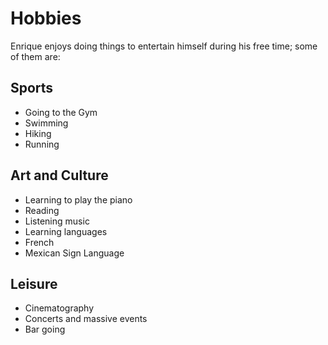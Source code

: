 # Hobbies

Enrique enjoys doing things to entertain himself during his free time; some of them are:

## Sports
* Going to the Gym
* Swimming
* Hiking
* Running

## Art and Culture
* Learning to play the piano
* Reading
* Listening music
* Learning languages
* French
* Mexican Sign Language

## Leisure
* Cinematography
* Concerts and massive events
* Bar going 